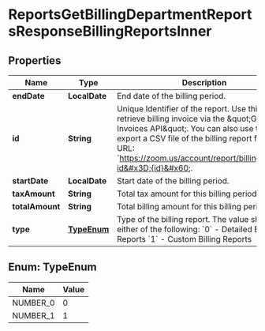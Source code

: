 

# ReportsGetBillingDepartmentReportsResponseBillingReportsInner


## Properties

| Name | Type | Description | Notes |
|------------ | ------------- | ------------- | -------------|
|**endDate** | **LocalDate** | End date of the billing period. |  [optional] |
|**id** | **String** | Unique Identifier of the report. Use this ID to retrieve billing invoice via the &amp;quot;Get Billing Invoices API&amp;quot;.   You can also use this ID to export a CSV file of the billing report from this URL: &#x60;https://zoom.us/account/report/billing/export?id&#x3D;{id}&#x60;. |  [optional] |
|**startDate** | **LocalDate** | Start date of the billing period. |  [optional] |
|**taxAmount** | **String** | Total tax amount for this billing period. |  [optional] |
|**totalAmount** | **String** | Total billing amount for this billing period. |  [optional] |
|**type** | [**TypeEnum**](#TypeEnum) | Type of the billing report. The value should be either of the following:     &#x60;0&#x60; - Detailed Billing Reports &#x60;1&#x60; - Custom Billing Reports |  [optional] |



## Enum: TypeEnum

| Name | Value |
|---- | -----|
| NUMBER_0 | 0 |
| NUMBER_1 | 1 |



